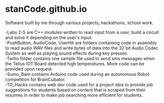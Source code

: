 # stanCode.github.io
Software built by me through various projects, hackathons, school work.


-Labs 2-5 are C++ modules written to read input from a user, build a circuit and solve it depending on the user's input.<br>
-PushButton, AudioCode, UserHit are folders containing code in assembly to read audio WAV files and write bytes of data into the
32 bit Audio Codec System as well as playing sound effects during key presses.<br>
-Twilio folder contains one sample file used to send sms messages when the Tellus IOT Board detected high temperatures. More code can be provided upon request.<br>
-Sumo_Bare contains Arduino code used during an autonomous Robot competition for BrainCubator.<br>
-TO_Hacks contains web dev code used for a project idea to provide job suggestions for students based on content that is scraped from their resumes in order to make job searching more efficient for students.

